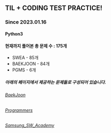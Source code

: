 ## TIL + CODING TEST PRACTICE!
### Since 2023.01.16
#### Python3
#### 현재까지 풀어본 총 문제 수 : 175개
- SWEA - 85개
- BAEKJOON - 84개
- PGMS - 6개

##### 아래의 페이지에서 제공하는 문제들로 구성되어 있습니다.
###### [BaekJoon](https://www.acmicpc.net/)  
###### [Programmers](https://programmers.co.kr/)  
###### [Samsung_SW_Academy](https://swexpertacademy.com/main/main.do)  

